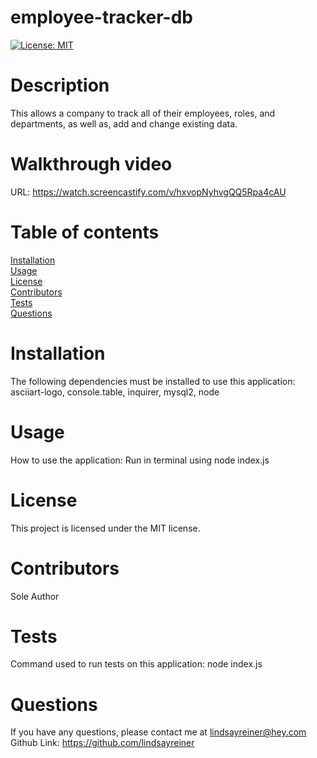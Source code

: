 # employee-tracker-db

[![License: MIT](https://img.shields.io/badge/License-MIT-yellow.svg)](https://opensource.org/licenses/MIT)

# Description

This allows a company to track all of their employees, roles, and departments, as well as, add and change existing data.

# Walkthrough video

URL: https://watch.screencastify.com/v/hxvopNyhvgQQ5Rpa4cAU

# Table of contents

[Installation](#installation)  
[Usage](#usage)  
[License](#license)  
[Contributors](#contributors)  
[Tests](#tests)  
[Questions](#questions)

# Installation

The following dependencies must be installed to use this application: asciiart-logo, console.table, inquirer, mysql2, node

# Usage

How to use the application: Run in terminal using node index.js

# License

This project is licensed under the MIT license.

# Contributors

Sole Author

# Tests

Command used to run tests on this application: node index.js

# Questions

If you have any questions, please contact me at lindsayreiner@hey.com
Github Link: https://github.com/lindsayreiner
